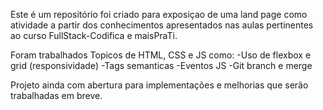 Este é um repositório foi criado para exposiçao de uma land page como atividade a partir dos conhecimentos apresentados nas aulas pertinentes ao curso FullStack-Codifica e maisPraTi.

Foram trabalhados Topicos de HTML, CSS e JS como:
-Uso de flexbox e grid (responsividade)
-Tags semanticas
-Eventos JS
-Git branch e merge

Projeto ainda com abertura para implementações e melhorias que serão trabalhadas em breve.
